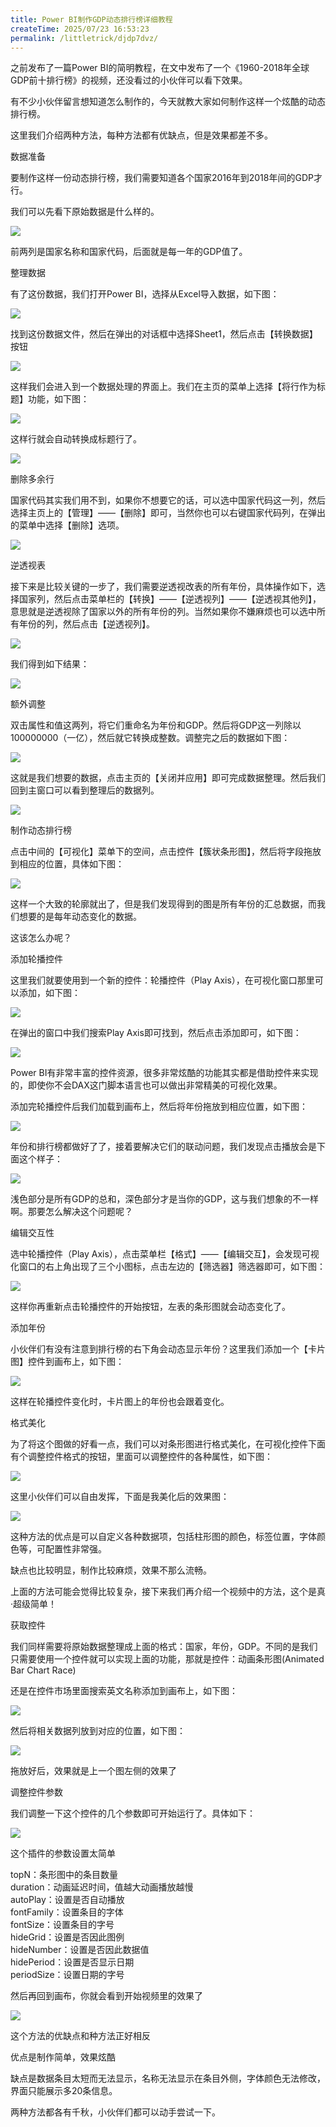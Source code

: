```yaml
---
title: Power BI制作GDP动态排行榜详细教程
createTime: 2025/07/23 16:53:23
permalink: /littletrick/djdp7dvz/
---
```

之前发布了一篇Power BI的简明教程，在文中发布了一个《1960-2018年全球GDP前十排行榜》的视频，还没看过的小伙伴可以看下效果。  


有不少小伙伴留言想知道怎么制作的，今天就教大家如何制作这样一个炫酷的动态排行榜。

这里我们介绍两种方法，每种方法都有优缺点，但是效果都差不多。

  


数据准备

要制作这样一份动态排行榜，我们需要知道各个国家2016年到2018年间的GDP才行。

我们可以先看下原始数据是什么样的。

![](https://cdn.nlark.com/yuque/0/2023/png/683747/1680513925072-9b477232-f071-4424-a797-47ba4715ee01.png)

前两列是国家名称和国家代码，后面就是每一年的GDP值了。

  


整理数据

有了这份数据，我们打开Power BI，选择从Excel导入数据，如下图：

![](https://cdn.nlark.com/yuque/0/2023/png/683747/1680513925033-c8e7f1ae-2b71-448f-b517-81eddc2163f4.png)

  


找到这份数据文件，然后在弹出的对话框中选择Sheet1，然后点击【转换数据】按钮

![](https://cdn.nlark.com/yuque/0/2023/png/683747/1680513925057-8f989c5b-92df-4b25-a203-924f5b8c1ebd.png)

  


这样我们会进入到一个数据处理的界面上。我们在主页的菜单上选择【将行作为标题】功能，如下图：

![](https://cdn.nlark.com/yuque/0/2023/png/683747/1680513925064-f40c65da-1791-4b51-81ab-902b74d3eea1.png)

  


这样行就会自动转换成标题行了。  


![](https://cdn.nlark.com/yuque/0/2023/png/683747/1680513925063-31d3239d-a149-42d8-af76-1c28a53bf11f.png)

  


删除多余行

国家代码其实我们用不到，如果你不想要它的话，可以选中国家代码这一列，然后选择主页上的【管理】——【删除】即可，当然你也可以右键国家代码列，在弹出的菜单中选择【删除】选项。

![](https://cdn.nlark.com/yuque/0/2023/png/683747/1680513925800-0f33dc9a-13b7-4227-a44e-960e3c46a62e.png)

  


逆透视表

接下来是比较关键的一步了，我们需要逆透视改表的所有年份，具体操作如下，选择国家列，然后点击菜单栏的【转换】——【逆透视列】——【逆透视其他列】，意思就是逆透视除了国家以外的所有年份的列。当然如果你不嫌麻烦也可以选中所有年份的列，然后点击【逆透视列】。

![](https://cdn.nlark.com/yuque/0/2023/png/683747/1680513926031-b8091da0-bf1d-48ae-be3c-c5f9b65fe16a.png)

  


我们得到如下结果：

![](https://cdn.nlark.com/yuque/0/2023/png/683747/1680513926627-28592470-fd8e-4d03-94d2-c1d0a408a1bb.png)

  


额外调整

双击属性和值这两列，将它们重命名为年份和GDP。然后将GDP这一列除以100000000（一亿），然后就它转换成整数。调整完之后的数据如下图：

![](https://cdn.nlark.com/yuque/0/2023/png/683747/1680513926858-e2bab3c2-c346-4be3-815a-2bb2bfacaa0e.png)

  


这就是我们想要的数据，点击主页的【关闭并应用】即可完成数据整理。然后我们回到主窗口可以看到整理后的数据列。

![](https://cdn.nlark.com/yuque/0/2023/png/683747/1680513927053-22b1173f-d166-442f-ad11-ba24e94287e6.png)

  


制作动态排行榜

点击中间的【可视化】菜单下的空间，点击控件【簇状条形图】，然后将字段拖放到相应的位置，具体如下图：

![](https://cdn.nlark.com/yuque/0/2023/png/683747/1680513927300-785b0de7-0719-4974-b983-613e9f667a80.png)

这样一个大致的轮廓就出了，但是我们发现得到的图是所有年份的汇总数据，而我们想要的是每年动态变化的数据。

  


这该怎么办呢？

  


添加轮播控件

这里我们就要使用到一个新的控件：轮播控件（Play Axis），在可视化窗口那里可以添加，如下图：

![](https://cdn.nlark.com/yuque/0/2023/png/683747/1680513927314-5e293bb1-cf06-417f-a55a-6943a3aa7532.png)

  


在弹出的窗口中我们搜索Play Axis即可找到，然后点击添加即可，如下图：

![](https://cdn.nlark.com/yuque/0/2023/png/683747/1680513927763-5b40e979-ea87-4351-b449-b94a73023921.png)

Power BI有非常丰富的控件资源，很多非常炫酷的功能其实都是借助控件来实现的，即使你不会DAX这门脚本语言也可以做出非常精美的可视化效果。

  


添加完轮播控件后我们加载到画布上，然后将年份拖放到相应位置，如下图：

![](https://cdn.nlark.com/yuque/0/2023/png/683747/1680513927977-fba3ef00-3992-48d7-9853-ba89316c6df2.png)

  


年份和排行榜都做好了了，接着要解决它们的联动问题，我们发现点击播放会是下面这个样子：

![](https://cdn.nlark.com/yuque/0/2023/png/683747/1680513928073-db726123-d64e-4f42-86db-18cff3ef57e9.png)

浅色部分是所有GDP的总和，深色部分才是当你的GDP，这与我们想象的不一样啊。那要怎么解决这个问题呢？

  


编辑交互性

选中轮播控件（Play Axis），点击菜单栏【格式】——【编辑交互】，会发现可视化窗口的右上角出现了三个小图标，点击左边的【筛选器】筛选器即可，如下图：

![](https://cdn.nlark.com/yuque/0/2023/png/683747/1680513928142-64642fd7-86af-4084-9b6e-e629aff4848d.png)

  


这样你再重新点击轮播控件的开始按钮，左表的条形图就会动态变化了。

  


添加年份

小伙伴们有没有注意到排行榜的右下角会动态显示年份？这里我们添加一个【卡片图】控件到画布上，如下图：

![](https://cdn.nlark.com/yuque/0/2023/png/683747/1680513928426-20701e42-b3b4-4098-ba77-cfa4078c2c5b.png)

这样在轮播控件变化时，卡片图上的年份也会跟着变化。

  


格式美化

为了将这个图做的好看一点，我们可以对条形图进行格式美化，在可视化控件下面有个调整控件格式的按钮，里面可以调整控件的各种属性，如下图：

![](https://cdn.nlark.com/yuque/0/2023/png/683747/1680513928862-49afe78f-2e0e-4494-9acf-9eeb224f0aa5.png)

这里小伙伴们可以自由发挥，下面是我美化后的效果图：

![](https://cdn.nlark.com/yuque/0/2023/gif/683747/1680513929176-4e1af462-66d9-4f07-85af-2752025c9d20.gif)

这种方法的优点是可以自定义各种数据项，包括柱形图的颜色，标签位置，字体颜色等，可配置性非常强。

缺点也比较明显，制作比较麻烦，效果不那么流畅。

  


上面的方法可能会觉得比较复杂，接下来我们再介绍一个视频中的方法，这个是真·超级简单！

  


获取控件

我们同样需要将原始数据整理成上面的格式：国家，年份，GDP。不同的是我们只需要使用一个控件就可以实现上面的功能，那就是控件：动画条形图(Animated Bar Chart Race)

  


还是在控件市场里面搜索英文名称添加到画布上，如下图：

![](https://cdn.nlark.com/yuque/0/2023/png/683747/1680513929081-f0cbfaeb-6453-4d30-8874-9c7c00beaebc.png)

然后将相关数据列放到对应的位置，如下图：

![](https://cdn.nlark.com/yuque/0/2023/png/683747/1680513929120-bf2f968f-6b0d-4f8f-b09d-19b58585e869.png)

拖放好后，效果就是上一个图左侧的效果了

  


调整控件参数

我们调整一下这个控件的几个参数即可开始运行了。具体如下：

![](https://cdn.nlark.com/yuque/0/2023/png/683747/1680513929357-3aeb29c1-c704-4266-a230-047f9fcff989.png)

这个插件的参数设置太简单

topN：条形图中的条目数量  
duration：动画延迟时间，值越大动画播放越慢  
autoPlay：设置是否自动播放  
fontFamily：设置条目的字体  
fontSize：设置条目的字号  
hideGrid：设置是否因此图例  
hideNumber：设置是否因此数据值  
hidePeriod：设置是否显示日期  
periodSize：设置日期的字号

  


然后再回到画布，你就会看到开始视频里的效果了

![](https://cdn.nlark.com/yuque/0/2023/gif/683747/1680513929700-9946b45b-ac32-4ee6-a5c0-820049486490.gif)

这个方法的优缺点和种方法正好相反  


优点是制作简单，效果炫酷

缺点是数据条目太短而无法显示，名称无法显示在条目外侧，字体颜色无法修改，界面只能展示多20条信息。

两种方法都各有千秋，小伙伴们都可以动手尝试一下。

